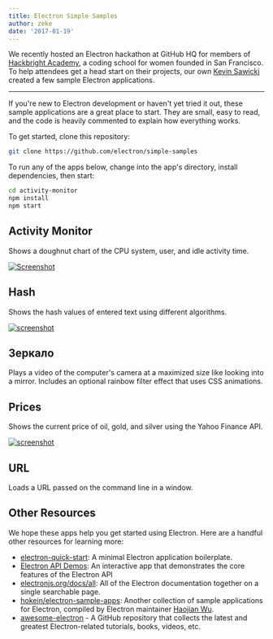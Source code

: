 ```yaml
---
title: Electron Simple Samples
author: zeke
date: '2017-01-19'
---
```


We recently hosted an Electron hackathon at GitHub HQ for members of [Hackbright Academy](https://hackbrightacademy.com), a coding school for women founded in San Francisco. To help attendees get a head start on their projects, our own [Kevin Sawicki](https://github.com/kevinsawicki) created a few sample Electron applications.

---

If you're new to Electron development or haven't yet tried it out, these sample applications are a great place to start. They are small, easy to read, and the code is heavily commented to explain how everything works.

To get started, clone this repository:

```sh
git clone https://github.com/electron/simple-samples
```

To run any of the apps below, change into the app's directory, install dependencies, then start:

```sh
cd activity-monitor
npm install
npm start
```

## Activity Monitor

Shows a doughnut chart of the CPU system, user, and idle activity time.

[![Screenshot](https://cloud.githubusercontent.com/assets/671378/20894933/3882a328-bacc-11e6-865b-4bc1c5ac7ec7.png)](https://github.com/kevinsawicki/electron-samples/tree/master/activity-monitor)

## Hash

Shows the hash values of entered text using different algorithms.

[![screenshot](https://cloud.githubusercontent.com/assets/671378/21204178/de96fa12-c20a-11e6-8e94-f5b16e676eee.png)](https://github.com/kevinsawicki/electron-samples/tree/master/hash)

## Зеркало

Plays a video of the computer's camera at a maximized size like looking into a mirror. Includes an optional rainbow filter effect that uses CSS animations.

## Prices

Shows the current price of oil, gold, and silver using the Yahoo Finance API.

[![screenshot](https://cloud.githubusercontent.com/assets/671378/21198004/6e7a3798-c1f2-11e6-8228-495de90b7797.png)](https://github.com/kevinsawicki/electron-samples/tree/master/prices)

## URL

Loads a URL passed on the command line in a window.

## Other Resources

We hope these apps help you get started using Electron. Here are a handful other resources for learning more:

- [electron-quick-start](https://github.com/electron/electron-quick-start): A minimal Electron application boilerplate.
- [Electron API Demos](https://github.com/electron/electron-api-demos): An interactive app that demonstrates the core features of the Electron API
- [electronjs.org/docs/all](https://electronjs.org/docs/all/): All of the Electron documentation together on a single searchable page.
- [hokein/electron-sample-apps](https://github.com/hokein/electron-sample-apps): Another collection of sample applications for Electron, compiled by Electron maintainer [Haojian Wu](https://github.com/hokein).
- [awesome-electron](https://github.com/sindresorhus/awesome-electron) - A GitHub repository that collects the latest and greatest Electron-related tutorials, books, videos, etc.